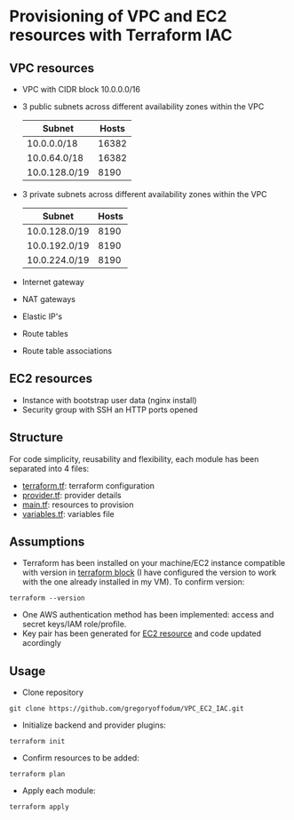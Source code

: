 # Provisioning of VPC and EC2 resources with Terraform IAC 

## VPC resources

- VPC with CIDR block 10.0.0.0/16
- 3 public subnets across different availability zones within the VPC
  
  | Subnet | Hosts |
  | ------------- | ------------- |
  | 10.0.0.0/18  | 16382 |
  | 10.0.64.0/18  | 16382  |
  | 10.0.128.0/19  | 8190  |
    
- 3 private subnets across different availability zones within the VPC
  
  | Subnet | Hosts |
  | ------------- | ------------- |
  | 10.0.128.0/19  | 8190 |
  | 10.0.192.0/19  | 8190  |
  | 10.0.224.0/19  | 8190  |
  
- Internet gateway
- NAT gateways
- Elastic IP's
- Route tables
- Route table associations


## EC2 resources
- Instance with bootstrap user data (nginx install)
- Security group with SSH an HTTP ports opened

## Structure
For code simplicity, reusability and flexibility, each module has been separated into 4 files:
- [terraform.tf](https://github.com/gregoryoffodum/VPC_EC2_IAC/blob/master/VPC/terraform.tf): terraform configuration
- [provider.tf](https://github.com/gregoryoffodum/VPC_EC2_IAC/blob/master/VPC/povider.tf): provider details
- [main.tf](https://github.com/gregoryoffodum/VPC_EC2_IAC/blob/master/VPC/main.tf): resources to provision
- [variables.tf](https://github.com/gregoryoffodum/VPC_EC2_IAC/blob/master/VPC/variables.tf): variables file


## Assumptions
- Terraform has been installed on your machine/EC2 instance compatible with version in [terraform block](https://github.com/gregoryoffodum/VPC_EC2_IAC/blob/master/VPC/terraform.tf) (I have configured the version to work with the one already installed in my VM). To confirm version:

```
terraform --version
```
- One AWS authentication method has been implemented: access and secret keys/IAM role/profile.
- Key pair has been generated for [EC2 resource](https://github.com/gregoryoffodum/VPC_EC2_IAC/blob/master/EC2/main.tf) and code updated acordingly

## Usage

- Clone repository
```
git clone https://github.com/gregoryoffodum/VPC_EC2_IAC.git
```
- Initialize backend and provider plugins:
  
```
terraform init
```

- Confirm resources to be added:

```
terraform plan 
```
- Apply each module:
```
terraform apply
```

